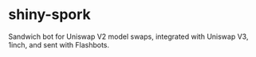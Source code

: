 # shiny-spork

Sandwich bot for Uniswap V2 model swaps, integrated with Uniswap V3, 1inch, and sent with Flashbots.
